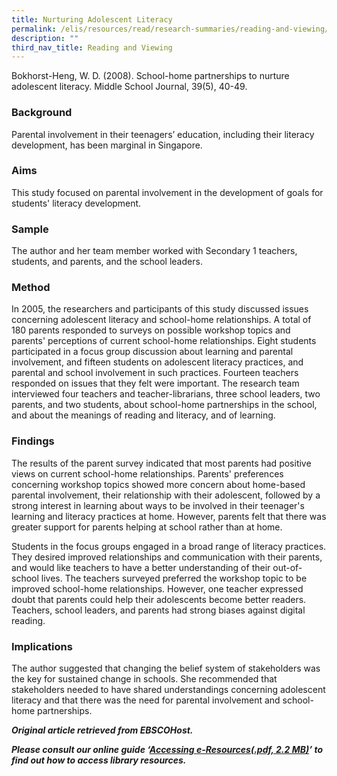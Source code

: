 ```yaml
---
title: Nurturing Adolescent Literacy
permalink: /elis/resources/read/research-summaries/reading-and-viewing/nurturing-adolescent-literacy/
description: ""
third_nav_title: Reading and Viewing
---
```

Bokhorst-Heng, W. D. (2008). School-home partnerships to nurture adolescent literacy. Middle School Journal, 39(5), 40-49.

### Background

Parental involvement in their teenagers’ education, including their literacy development, has been marginal in Singapore.

### Aims

This study focused on parental involvement in the development of goals for students' literacy development.

### Sample

The author and her team member worked with Secondary 1 teachers, students, and parents, and the school leaders.

### Method

In 2005, the researchers and participants of this study discussed issues concerning adolescent literacy and school-home relationships. A total of 180 parents responded to surveys on possible workshop topics and parents' perceptions of current school-home relationships. Eight students participated in a focus group discussion about learning and parental involvement, and fifteen students on adolescent literacy practices, and parental and school involvement in such practices. Fourteen teachers responded on issues that they felt were important. The research team interviewed four teachers and teacher-librarians, three school leaders, two parents, and two students, about school-home partnerships in the school, and about the meanings of reading and literacy, and of learning.

### Findings

The results of the parent survey indicated that most parents had positive views on current school-home relationships. Parents' preferences concerning workshop topics showed more concern about home-based parental involvement, their relationship with their adolescent, followed by a strong interest in learning about ways to be involved in their teenager's learning and literacy practices at home. However, parents felt that there was greater support for parents helping at school rather than at home.

Students in the focus groups engaged in a broad range of literacy practices. They desired improved relationships and communication with their parents, and would like teachers to have a better understanding of their out-of-school lives. The teachers surveyed preferred the workshop topic to be improved school-home relationships. However, one teacher expressed doubt that parents could help their adolescents become better readers. Teachers, school leaders, and parents had strong biases against digital reading.

### Implications

The author suggested that changing the belief system of stakeholders was the key for sustained change in schools. She recommended that stakeholders needed to have shared understandings concerning adolescent literacy and that there was the need for parental involvement and school-home partnerships.

_**Original article retrieved from EBSCOHost.**_  

**_Please consult our online guide ‘[Accessing e-Resources(.pdf, 2.2 MB)](https://academyofsingaporeteachers-moe-edu-sg-admin.cwp.sg/elis/resources/read/research-summaries/reading-and-viewing/18e45074-6b1b-4ac7-811f-1a8da16c4f81 "Accessing e-Resources")’ to find out how to access library resources._**